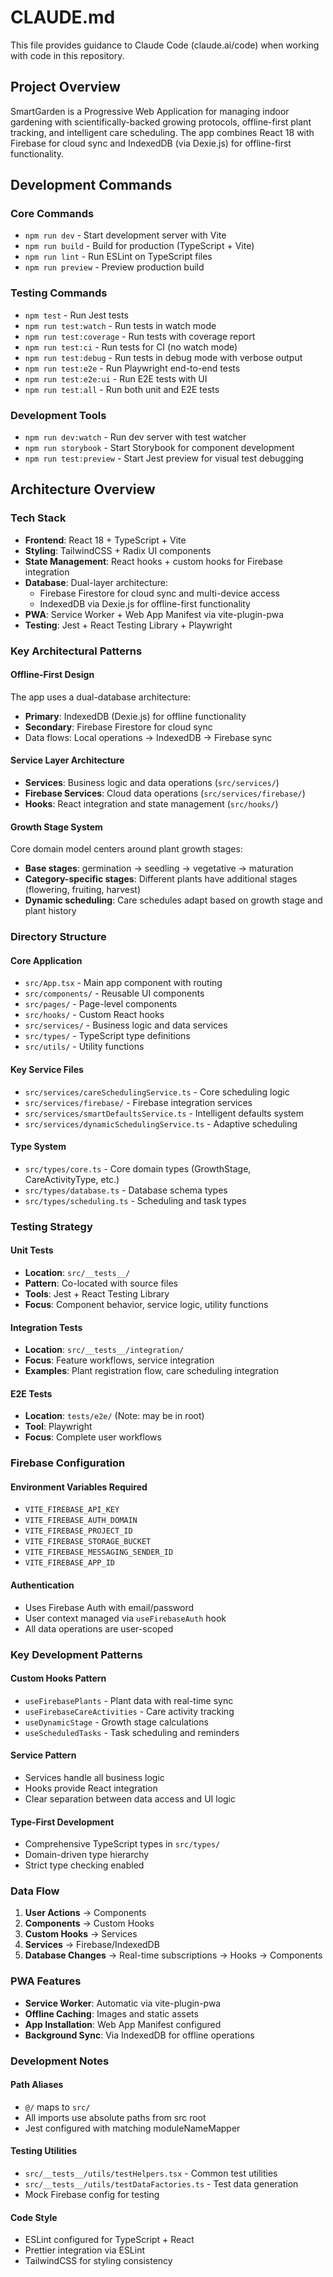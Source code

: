 # CLAUDE.md

This file provides guidance to Claude Code (claude.ai/code) when working with code in this repository.

## Project Overview

SmartGarden is a Progressive Web Application for managing indoor gardening with scientifically-backed growing protocols, offline-first plant tracking, and intelligent care scheduling. The app combines React 18 with Firebase for cloud sync and IndexedDB (via Dexie.js) for offline-first functionality.

## Development Commands

### Core Commands
- `npm run dev` - Start development server with Vite
- `npm run build` - Build for production (TypeScript + Vite)
- `npm run lint` - Run ESLint on TypeScript files
- `npm run preview` - Preview production build

### Testing Commands
- `npm test` - Run Jest tests
- `npm run test:watch` - Run tests in watch mode
- `npm run test:coverage` - Run tests with coverage report
- `npm run test:ci` - Run tests for CI (no watch mode)
- `npm run test:debug` - Run tests in debug mode with verbose output
- `npm run test:e2e` - Run Playwright end-to-end tests
- `npm run test:e2e:ui` - Run E2E tests with UI
- `npm run test:all` - Run both unit and E2E tests

### Development Tools
- `npm run dev:watch` - Run dev server with test watcher
- `npm run storybook` - Start Storybook for component development
- `npm run test:preview` - Start Jest preview for visual test debugging

## Architecture Overview

### Tech Stack
- **Frontend**: React 18 + TypeScript + Vite
- **Styling**: TailwindCSS + Radix UI components
- **State Management**: React hooks + custom hooks for Firebase integration
- **Database**: Dual-layer architecture:
  - Firebase Firestore for cloud sync and multi-device access
  - IndexedDB via Dexie.js for offline-first functionality
- **PWA**: Service Worker + Web App Manifest via vite-plugin-pwa
- **Testing**: Jest + React Testing Library + Playwright

### Key Architectural Patterns

#### Offline-First Design
The app uses a dual-database architecture:
- **Primary**: IndexedDB (Dexie.js) for offline functionality
- **Secondary**: Firebase Firestore for cloud sync
- Data flows: Local operations → IndexedDB → Firebase sync

#### Service Layer Architecture
- **Services**: Business logic and data operations (`src/services/`)
- **Firebase Services**: Cloud data operations (`src/services/firebase/`)
- **Hooks**: React integration and state management (`src/hooks/`)

#### Growth Stage System
Core domain model centers around plant growth stages:
- **Base stages**: germination → seedling → vegetative → maturation
- **Category-specific stages**: Different plants have additional stages (flowering, fruiting, harvest)
- **Dynamic scheduling**: Care schedules adapt based on growth stage and plant history

### Directory Structure

#### Core Application
- `src/App.tsx` - Main app component with routing
- `src/components/` - Reusable UI components
- `src/pages/` - Page-level components
- `src/hooks/` - Custom React hooks
- `src/services/` - Business logic and data services
- `src/types/` - TypeScript type definitions
- `src/utils/` - Utility functions

#### Key Service Files
- `src/services/careSchedulingService.ts` - Core scheduling logic
- `src/services/firebase/` - Firebase integration services
- `src/services/smartDefaultsService.ts` - Intelligent defaults system
- `src/services/dynamicSchedulingService.ts` - Adaptive scheduling

#### Type System
- `src/types/core.ts` - Core domain types (GrowthStage, CareActivityType, etc.)
- `src/types/database.ts` - Database schema types
- `src/types/scheduling.ts` - Scheduling and task types

### Testing Strategy

#### Unit Tests
- **Location**: `src/__tests__/`
- **Pattern**: Co-located with source files
- **Tools**: Jest + React Testing Library
- **Focus**: Component behavior, service logic, utility functions

#### Integration Tests
- **Location**: `src/__tests__/integration/`
- **Focus**: Feature workflows, service integration
- **Examples**: Plant registration flow, care scheduling integration

#### E2E Tests
- **Location**: `tests/e2e/` (Note: may be in root)
- **Tool**: Playwright
- **Focus**: Complete user workflows

### Firebase Configuration

#### Environment Variables Required
- `VITE_FIREBASE_API_KEY`
- `VITE_FIREBASE_AUTH_DOMAIN`
- `VITE_FIREBASE_PROJECT_ID`
- `VITE_FIREBASE_STORAGE_BUCKET`
- `VITE_FIREBASE_MESSAGING_SENDER_ID`
- `VITE_FIREBASE_APP_ID`

#### Authentication
- Uses Firebase Auth with email/password
- User context managed via `useFirebaseAuth` hook
- All data operations are user-scoped

### Key Development Patterns

#### Custom Hooks Pattern
- `useFirebasePlants` - Plant data with real-time sync
- `useFirebaseCareActivities` - Care activity tracking
- `useDynamicStage` - Growth stage calculations
- `useScheduledTasks` - Task scheduling and reminders

#### Service Pattern
- Services handle all business logic
- Hooks provide React integration
- Clear separation between data access and UI logic

#### Type-First Development
- Comprehensive TypeScript types in `src/types/`
- Domain-driven type hierarchy
- Strict type checking enabled

### Data Flow

1. **User Actions** → Components
2. **Components** → Custom Hooks
3. **Custom Hooks** → Services
4. **Services** → Firebase/IndexedDB
5. **Database Changes** → Real-time subscriptions → Hooks → Components

### PWA Features

- **Service Worker**: Automatic via vite-plugin-pwa
- **Offline Caching**: Images and static assets
- **App Installation**: Web App Manifest configured
- **Background Sync**: Via IndexedDB for offline operations

### Development Notes

#### Path Aliases
- `@/` maps to `src/`
- All imports use absolute paths from src root
- Jest configured with matching moduleNameMapper

#### Testing Utilities
- `src/__tests__/utils/testHelpers.tsx` - Common test utilities
- `src/__tests__/utils/testDataFactories.ts` - Test data generation
- Mock Firebase config for testing

#### Code Style
- ESLint configured for TypeScript + React
- Prettier integration via ESLint
- TailwindCSS for styling consistency